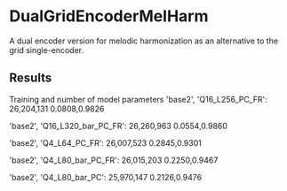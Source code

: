 # DualGridEncoderMelHarm
A dual encoder version for melodic harmonization as an alternative to the grid single-encoder.


## Results

Training and number of model parameters
'base2', 'Q16_L256_PC_FR': 26,204,131
0.0808,0.9826

'base2', 'Q16_L320_bar_PC_FR': 26,260,963
0.0554,0.9860

'base2', 'Q4_L64_PC_FR': 26,007,523
0.2845,0.9301

'base2', 'Q4_L80_bar_PC_FR': 26,015,203
0.2250,0.9467

'base2', 'Q4_L80_bar_PC': 25,970,147
0.2126,0.9476

